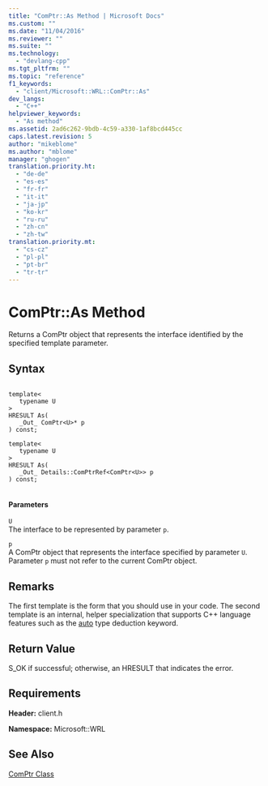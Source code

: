 ```yaml
---
title: "ComPtr::As Method | Microsoft Docs"
ms.custom: ""
ms.date: "11/04/2016"
ms.reviewer: ""
ms.suite: ""
ms.technology: 
  - "devlang-cpp"
ms.tgt_pltfrm: ""
ms.topic: "reference"
f1_keywords: 
  - "client/Microsoft::WRL::ComPtr::As"
dev_langs: 
  - "C++"
helpviewer_keywords: 
  - "As method"
ms.assetid: 2ad6c262-9bdb-4c59-a330-1af8bcd445cc
caps.latest.revision: 5
author: "mikeblome"
ms.author: "mblome"
manager: "ghogen"
translation.priority.ht: 
  - "de-de"
  - "es-es"
  - "fr-fr"
  - "it-it"
  - "ja-jp"
  - "ko-kr"
  - "ru-ru"
  - "zh-cn"
  - "zh-tw"
translation.priority.mt: 
  - "cs-cz"
  - "pl-pl"
  - "pt-br"
  - "tr-tr"
---
```

# ComPtr::As Method
Returns a ComPtr object that represents the interface identified by the specified template parameter.  
  
## Syntax  
  
```  
  
template<  
   typename U  
>  
HRESULT As(  
   _Out_ ComPtr<U>* p  
) const;  
  
template<  
   typename U  
>  
HRESULT As(  
   _Out_ Details::ComPtrRef<ComPtr<U>> p  
) const;  
  
```  
  
#### Parameters  
 `U`  
 The interface to be represented by parameter `p`.  
  
 `p`  
 A ComPtr object that represents the interface specified by parameter `U`. Parameter `p` must not refer to the current ComPtr object.  
  
## Remarks  
 The first template is the form that you should use in your code. The second template is an internal, helper specialization that supports C++ language features such as the [auto](../cpp/auto-cpp.md) type deduction keyword.  
  
## Return Value  
 S_OK if successful; otherwise, an HRESULT that indicates the error.  
  
## Requirements  
 **Header:** client.h  
  
 **Namespace:** Microsoft::WRL  
  
## See Also  
 [ComPtr Class](../windows/comptr-class.md)